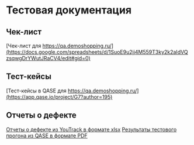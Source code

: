 # Тестовая документация
## Чек-лист 
[Чек-лист для https://qa.demoshopping.ru/](https://docs.google.com/spreadsheets/d/1SuoE9u2jj4M559T3ky2k2aIdVQzsqwgDrYWutJRaCV4/edit#gid=0)
## Тест-кейсы
[Тест-кейсы в QASE для https://qa.demoshopping.ru/](https://app.qase.io/project/G7?author=195)
## Отчеты о дефекте
[Отчеты о дефекте из YouTrack в формате xlsx](https://github.com/darimatveeva/docs/blob/main/%D0%9E%D1%82%D1%87%D0%B5%D1%82%D1%8B%20%D0%BE%20%D0%B4%D0%B5%D1%84%D0%B5%D0%BA%D1%82%D0%B0%D1%85.xlsx)
[Результаты тестового прогона из QASE в формате PDF](https://github.com/darimatveeva/docs/blob/main/%D0%A2%D0%B5%D1%81%D1%82%D0%BE%D0%B2%D1%8B%D0%B5%20%D0%BF%D1%80%D0%BE%D0%B3%D0%BE%D0%BD%D1%8B%20qase.pdf)
